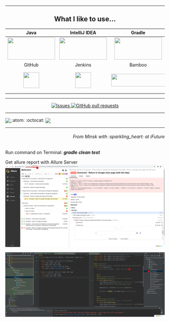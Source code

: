___
<h2 align="center">What I like to use...</h3>

| Java | IntelliJ IDEA | Gradle | Maven | Junit5 | Selenide | Cucumber |
|:------:|:----:|:----:|:------:|:------:|:------:|:------:|
| <img src="https://github.com/Vasili888-QA/Vasili888-QA/blob/master/images/java.png" width="150" height="70"> | <img src="https://github.com/Vasili888-QA/Vasili888-QA/blob/master/images/IntelliJ-IDEA.png" width="150" height="70"> | <img src="https://github.com/Vasili888-QA/Vasili888-QA/blob/master/images/Gradle.png" width="150" height="70"> | <img src="https://github.com/Vasili888-QA/Vasili888-QA/blob/master/images/maven.png" width="150" height="70"> | <img src="https://github.com/Vasili888-QA/Vasili888-QA/blob/master/images/junit.png" width="150" height="70"> | <img src="https://github.com/Vasili888-QA/Vasili888-QA/blob/master/images/Selenide.jfif" width="150" height="70"> | <img src="https://github.com/Vasili888-QA/Vasili888-QA/blob/master/images/cucumber.jpg" width="150" height="70"> |
| GitHub | Jenkins | Bamboo | Selenoid | Allure Report | Allure TestOps | Jira |
| <img src="https://github.com/Vasili888-QA/Vasili888-QA/blob/master/images/logo/Github.png" width="50" height="50"> | <img src="https://github.com/Vasili888-QA/Vasili888-QA/blob/master/images/logo/Jenkins.png" width="50" height="50"> | <img src="https://github.com/Vasili888-QA/Vasili888-QA/blob/master/images/bamboo.png" width="170" height="40"> | <img src="https://github.com/Vasili888-QA/Vasili888-QA/blob/master/images/logo/Selenoid.png" width="70" height="70"> | <img src="https://github.com/Vasili888-QA/Vasili888-QA/blob/master/images/logo/Allure_Report.png" width="70" height="70"> | <img src="https://github.com/Vasili888-QA/Vasili888-QA/blob/master/images/logo/AllureTestOps.png" width="70" height="70"> | <img src="https://github.com/Vasili888-QA/Vasili888-QA/blob/master/images/logo/Jira.png" width="70" height="70"> |


---


  <p align="center">
    <a href="https://github.com/Vasili888-QA/Vasili888-QA/issues">
      <img alt="Issues" src="https://img.shields.io/github/issues/Vasili888-QA/JUnit5ParameterizeTests?color=e7f90f" />
    </a>
    <a href="https://github.com/Vasili888-QA/Vasili888-QA/pulls">
      <img alt="GitHub pull requests" src="https://img.shields.io/github/issues-pr/Vasili888-QA/JUnit5ParameterizeTests?color=1eed1e" />
    </a>
  </p>

---

<a href="https://github.com/Vasili888-QA/github-readme-stats">
  <img align="center" src="https://github-readme-stats.vercel.app/api/?username=Vasili888-QA&theme=buefy&bg_color=30,abf596,f7f685&title_color=040ec5&text_color=040ec5" />
</a>:atom: :octocat:
<a href="https://github-readme-stats.vercel.app/api/top-langs?username=Vasili888-QA&theme=vue&show_icons=true&locale=en&layout=normal">
  <img align="center" src="https://github-readme-stats.vercel.app/api/top-langs?username=Vasili888-QA&theme=vue&show_icons=true&locale=en&layout=normal&bg_color=30,f7f685,abf596&title_color=040ec5&text_color=040ec5" />
</a>

___
<h6 align="right">From Minsk with :sparkling_heart:  at iFuture</h6>


Run command on Terminal: _**gradle clean test**_

Get allure report with Allure Server
![img.png](src/test/resources/images/img.png)

![img_1.png](src/test/resources/images/img_1.png)